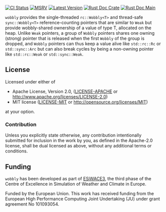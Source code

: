 [![CI Status]][workflow] [![MSRV]][repo] [![Latest Version]][crates.io] [![Rust Doc Crate]][docs.rs] [![Rust Doc Main]][docs]

[CI Status]: https://img.shields.io/github/actions/workflow/status/juntyr/wobbly/ci.yml?branch=main
[workflow]: https://github.com/juntyr/wobbly/actions/workflows/ci.yml?query=branch%3Amain

[MSRV]: https://img.shields.io/badge/MSRV-1.56.0--nightly-blue
[repo]: https://github.com/juntyr/const-type-layout

[Latest Version]: https://img.shields.io/crates/v/wobbly
[crates.io]: https://crates.io/crates/wobbly

[Rust Doc Crate]: https://img.shields.io/docsrs/wobbly
[docs.rs]: https://docs.rs/wobbly/

[Rust Doc Main]: https://img.shields.io/badge/docs-main-blue
[docs]: https://juntyr.github.io/wobbly/wobbly

`wobbly` provides the single-threaded `rc::Wobbly<T>` and thread-safe `sync::Wobbly<T>` reference-counting pointers that are similar to `Weak` but provide wobbly-shared ownership of a value of type T, allocated on the heap. Unlike `Weak` pointers, a group of `Wobbly` pointers shares one owning (strong) pointer that is released when the first `Wobbly` of the group is dropped, and `Wobbly` pointers can thus keep a value alive like `std::rc::Rc` or `std::sync::Arc` but can also break cycles by being a non-owning pointer like `std::rc::Weak` or `std::sync::Weak`.

## License

Licensed under either of

 * Apache License, Version 2.0, ([LICENSE-APACHE](LICENSE-APACHE) or http://www.apache.org/licenses/LICENSE-2.0)
 * MIT license ([LICENSE-MIT](LICENSE-MIT) or http://opensource.org/licenses/MIT)

at your option.

### Contribution

Unless you explicitly state otherwise, any contribution intentionally submitted for inclusion in the work by you, as defined in the Apache-2.0 license, shall be dual licensed as above, without any additional terms or conditions.

## Funding

`wobbly` has been developed as part of [ESiWACE3](https://www.esiwace.eu), the third phase of the Centre of Excellence in Simulation of Weather and Climate in Europe.

Funded by the European Union. This work has received funding from the European High Performance Computing Joint Undertaking (JU) under grant agreement No 101093054.
